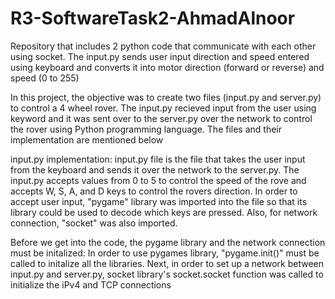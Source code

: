 # R3-SoftwareTask2-AhmadAlnoor
Repository that includes 2 python code that communicate with each other using socket. The input.py sends user input direction and speed entered using keyboard and converts it into motor direction (forward or reverse) and speed (0 to 255)

In this project, the objective was to create two files (input.py and server.py) to control a 4 wheel rover. The input.py recieved input from the user using keyword and it was sent over to the server.py over the network to control the rover using Python programming language.
The files and their implementation are mentioned below

input.py implementation:
input.py file is the file that takes the user input from the keyboard and sends it over the network to the server.py. The input.py accepts values from 0 to 5 to control the speed of the rove and accepts W, S, A, and D keys to control the rovers direction.
In order to accept user input, "pygame" library was imported into the file so that its library could be used to decode which keys are pressed.
Also, for network connection, "socket" was also imported.

Before we get into the code, the pygame library and the network connection must be initalized:
In order to use pygames library, "pygame.init()" must be called to initalize all the libraries.
Next, in order to set up a network between input.py and server.py, socket library's socket.socket function was called to initialize the iPv4 and TCP connections
